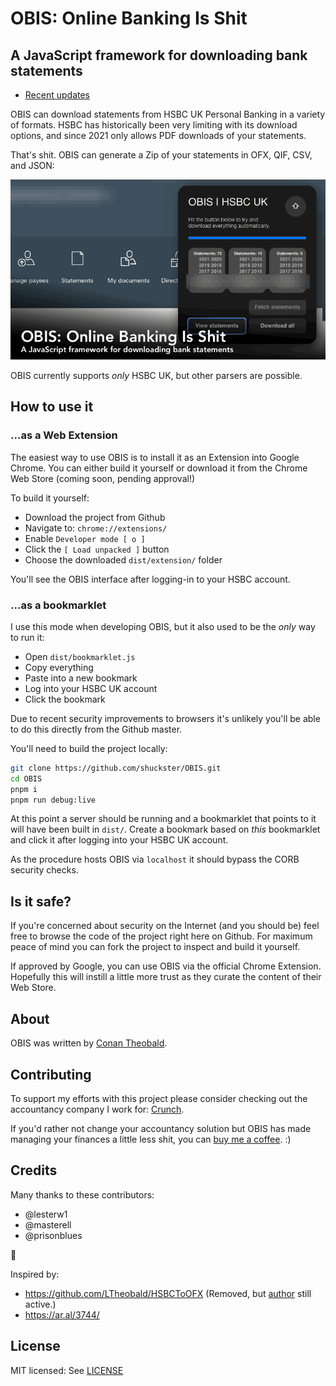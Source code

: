 # OBIS: Online Banking Is Shit

## A JavaScript framework for downloading bank statements

- [Recent updates](./CHANGELOG.md)

OBIS can download statements from HSBC UK Personal Banking in a variety
of formats. HSBC has historically been very limiting with its download
options, and since 2021 only allows PDF downloads of your statements.

That's shit. OBIS can generate a Zip of your statements in OFX, QIF,
CSV, and JSON:

![Screenshot of HSBC UK parser](screenshot.gif)

OBIS currently supports _only_ HSBC UK, but other parsers are possible.

## How to use it

### ...as a Web Extension

The easiest way to use OBIS is to install it as an Extension into Google
Chrome. You can either build it yourself or download it from the Chrome
Web Store (coming soon, pending approval!)

To build it yourself:

- Download the project from Github
- Navigate to: `chrome://extensions/`
- Enable `Developer mode [ o ]`
- Click the `[ Load unpacked ]` button
- Choose the downloaded `dist/extension/` folder

You'll see the OBIS interface after logging-in to your HSBC account.

### ...as a bookmarklet

I use this mode when developing OBIS, but it also used to be the _only_
way to run it:

- Open `dist/bookmarklet.js`
- Copy everything
- Paste into a new bookmark
- Log into your HSBC UK account
- Click the bookmark

Due to recent security improvements to browsers it's unlikely you'll be
able to do this directly from the Github master.

You'll need to build the project locally:

```sh
git clone https://github.com/shuckster/OBIS.git
cd OBIS
pnpm i
pnpm run debug:live
```

At this point a server should be running and a bookmarklet that points
to it will have been built in `dist/`. Create a bookmark based on _this_
bookmarklet and click it after logging into your HSBC UK account.

As the procedure hosts OBIS via `localhost` it should bypass the CORB
security checks.

## Is it safe?

If you're concerned about security on the Internet (and you should be)
feel free to browse the code of the project right here on Github. For
maximum peace of mind you can fork the project to inspect and build it
yourself.

If approved by Google, you can use OBIS via the official Chrome
Extension. Hopefully this will instill a little more trust as they
curate the content of their Web Store.

## About

OBIS was written by [Conan Theobald](https://github.com/shuckster/).

## Contributing

To support my efforts with this project please consider checking out the
accountancy company I work for: [Crunch](https://www.crunch.co.uk/).

If you'd rather not change your accountancy solution but OBIS has
made managing your finances a little less shit, you can
[buy me a coffee](https://www.buymeacoffee.com/shuckster). :)

## Credits

Many thanks to these contributors:

- @lesterw1
- @masterell
- @prisonblues

🙏

Inspired by:

- https://github.com/LTheobald/HSBCToOFX (Removed, but [author](https://github.com/LTheobald) still active.)
- https://ar.al/3744/

## License

MIT licensed: See [LICENSE](LICENSE)
